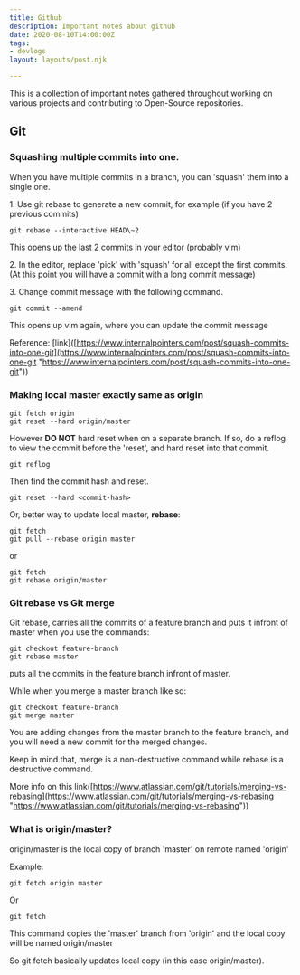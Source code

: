```yaml
---
title: Github
description: Important notes about github
date: 2020-08-10T14:00:00Z
tags:
- devlogs
layout: layouts/post.njk

---
```

This is a collection of important notes gathered throughout working on various projects and contributing to Open-Source repositories.

## Git

### Squashing multiple commits into one.

When you have multiple commits in a branch, you can 'squash' them into a single one.

1\. Use git rebase to generate a new commit, for example (if you have 2 previous commits)

    git rebase --interactive HEAD\~2

This opens up the last 2 commits in your editor (probably vim)

2\. In the editor, replace 'pick' with 'squash' for all except the first commits. (At this point you will have a commit with a long commit message)

3\. Change commit message with the following command.

    git commit --amend

This opens up vim again, where you can update the commit message

Reference: \[link\]([https://www.internalpointers.com/post/squash-commits-into-one-git](https://www.internalpointers.com/post/squash-commits-into-one-git "https://www.internalpointers.com/post/squash-commits-into-one-git"))

### Making local master exactly same as origin

    git fetch origin
    git reset --hard origin/master

However **DO NOT** hard reset when on a separate branch. If so, do a reflog to view the commit before the 'reset', and hard reset into that commit.

    git reflog

Then find the commit hash and reset.

    git reset --hard <commit-hash>

Or, better way to update local master, **rebase**:

    git fetch
    git pull --rebase origin master

or

    git fetch
    git rebase origin/master

### Git rebase vs Git merge

Git rebase, carries all the commits of a feature branch and puts it infront of master when you use the commands:

    git checkout feature-branch
    git rebase master

puts all the commits in the feature branch infront of master.

While when you merge a master branch like so:

    git checkout feature-branch
    git merge master

You are adding changes from the master branch to the feature branch, and you will need a new commit for the merged changes.

Keep in mind that, merge is a non-destructive command while rebase is a destructive command.

More info on this link([https://www.atlassian.com/git/tutorials/merging-vs-rebasing](https://www.atlassian.com/git/tutorials/merging-vs-rebasing "https://www.atlassian.com/git/tutorials/merging-vs-rebasing"))

### What is origin/master?

origin/master is the local copy of branch 'master' on remote named 'origin'

Example:

    git fetch origin master

Or

    git fetch

This command copies the 'master' branch from 'origin' and the local copy will be named origin/master

So git fetch basically updates local copy (in this case origin/master).
